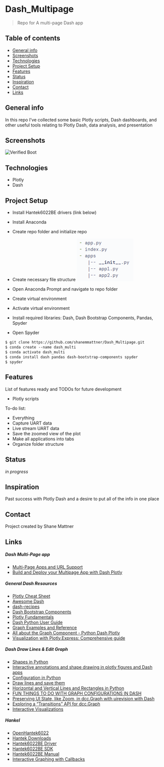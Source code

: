 # Dash_Multipage
> Repo for A multi-page Dash app

## Table of contents
* [General info](#general-info)
* [Screenshots](#screenshots)
* [Technologies](#technologies)
* [Project Setup](#Project-Setup)
* [Features](#features)
* [Status](#status)
* [Inspiration](#inspiration)
* [Contact](#contact)
* [Links](#links)

## General info
In this repo I've collected some basic Plotly scripts, Dash dashboards, and other useful tools relating to Plotly Dash, data analysis, and presentation

## Screenshots
![Verified Boot](readme_images/Verified-Boot.png)

## Technologies
* Plotly
* Dash

## Project Setup
* Install Hantek6022BE drivers (link below)
* Install Anaconda
* Create repo folder and initialize repo
* Create necessary file structure
![File Structure](readme_images/file_structure.png)

* Open Anaconda Prompt and navigate to repo folder
* Create virtual environment
* Activate virtual environment
* Install required libraries: Dash, Dash Bootstrap Components, Pandas, Spyder
* Open Spyder
```
$ git clone https://github.com/shanemmattner/Dash_Multipage.git
$ conda create --name dash_multi
$ conda activate dash_multi
$ conda install dash pandas dash-bootstrap-components spyder
$ spyder
```

## Features
List of features ready and TODOs for future development
* Plotly scripts

To-do list:
* Everything
* Capture UART data
* Live stream UART data
* Save the zoomed view of the plot
* Make all applications into tabs
* Organize folder structure

## Status
_in progress_

## Inspiration
Past success with Plotly Dash and a desire to put all of the info in one place

## Contact
Project created by Shane Mattner

## Links
##### Dash Multi-Page app
* [Multi-Page Apps and URL Support](https://dash.plotly.com/urls)
* [Build and Deploy your Multipage App with Dash Plotly](https://www.youtube.com/watch?v=RMBSQ6leonU&t=386s)
##### General Dash Resources
* [Plotly Cheat Sheet](https://images.plot.ly/plotly-documentation/images/python_cheat_sheet.pdf)
* [Awesome Dash](https://github.com/ucg8j/awesome-dash)
* [dash-recipes](https://github.com/plotly/dash-recipes)
* [Dash Bootstrap Components](https://dash-bootstrap-components.opensource.faculty.ai/)
* [Plotly Fundamentals](https://plotly.com/python/plotly-fundamentals/)
* [Dash Python User Guide](https://dash.plotly.com/)
* [Graph Examples and Reference](https://dash.plotly.com/dash-core-components/graph)
* [All about the Graph Component - Python Dash Plotly](https://www.youtube.com/watch?v=G8r2BB3GFVY)
* [Visualization with Plotly.Express: Comprehensive guide](https://towardsdatascience.com/visualization-with-plotly-express-comprehensive-guide-eb5ee4b50b57)
##### Dash Draw Lines & Edit Graph
* [Shapes in Python](https://plotly.com/python/shapes/)
* [Interactive annotations and shape drawing in plotly figures and Dash apps](https://eoss-image-processing.github.io/2020/05/06/shape-drawing.html)
* [Configuration in Python](https://plotly.com/python/configuration-options/#configuring-figures-in-dash-apps)
* [Draw lines and save them](https://community.plotly.com/t/draw-lines-and-save-them/13162)
* [Horizontal and Vertical Lines and Rectangles in Python](https://plotly.com/python/horizontal-vertical-shapes/)
* [FUN THINGS TO DO WITH GRAPH CONFIGURATIONS IN DASH](https://chrisvoncsefalvay.com/2019/12/09/plotly-dash-graph-configuration/)
* [Preserving UI State, like Zoom, in dcc.Graph with uirevision with Dash](https://community.plotly.com/t/preserving-ui-state-like-zoom-in-dcc-graph-with-uirevision-with-dash/15793)
* [Exploring a “Transitions” API for dcc.Graph](https://community.plotly.com/t/exploring-a-transitions-api-for-dcc-graph/15468)
* [Interactive Visualizations](https://dash.plotly.com/interactive-graphing)
##### Hankel
* [OpenHantek6022](https://github.com/OpenHantek/OpenHantek6022)
* [Hantek Downloads](http://www.hantek.com/products/detail/31)
* [Hantek6022BE Driver](http://www.hantek.com/Product/Hantek6000/HT6022_Driver.zip)
* [Hantek6022BE SDK](http://www.hantek.com/Product/Hantek6000/HT6022_SDK.zip)
* [Hantek6022BE Manual](http://www.hantek.com/Product/Hantek6000/Hantek6022BE_Manual.pdf)
* [Interactive Graphing with Callbacks](https://dash.plotly.com/dash-core-components/graph)











